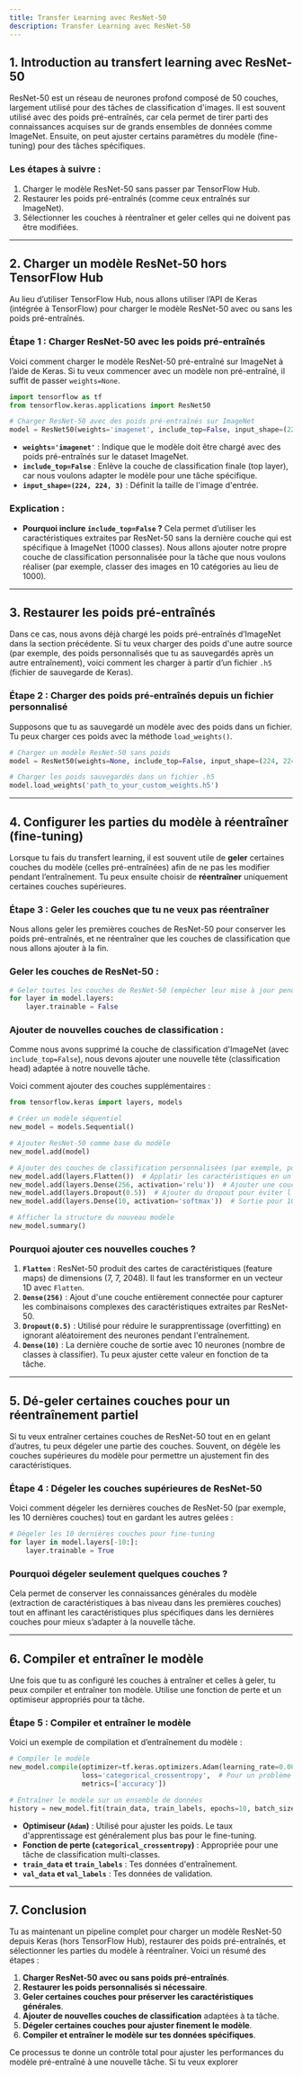 ```yaml
---
title: Transfer Learning avec ResNet-50
description: Transfer Learning avec ResNet-50
---
```


## 1. **Introduction au transfert learning avec ResNet-50**

ResNet-50 est un réseau de neurones profond composé de 50 couches, largement utilisé pour des tâches de classification d'images. Il est souvent utilisé avec des poids pré-entraînés, car cela permet de tirer parti des connaissances acquises sur de grands ensembles de données comme ImageNet. Ensuite, on peut ajuster certains paramètres du modèle (fine-tuning) pour des tâches spécifiques.

### **Les étapes à suivre** :

1. Charger le modèle ResNet-50 sans passer par TensorFlow Hub.
2. Restaurer les poids pré-entraînés (comme ceux entraînés sur ImageNet).
3. Sélectionner les couches à réentraîner et geler celles qui ne doivent pas être modifiées.

---

## 2. **Charger un modèle ResNet-50 hors TensorFlow Hub**

Au lieu d’utiliser TensorFlow Hub, nous allons utiliser l’API de Keras (intégrée à TensorFlow) pour charger le modèle ResNet-50 avec ou sans les poids pré-entraînés.

### **Étape 1 : Charger ResNet-50 avec les poids pré-entraînés**

Voici comment charger le modèle ResNet-50 pré-entraîné sur ImageNet à l’aide de Keras. Si tu veux commencer avec un modèle non pré-entraîné, il suffit de passer `weights=None`.

```python
import tensorflow as tf
from tensorflow.keras.applications import ResNet50

# Charger ResNet-50 avec des poids pré-entraînés sur ImageNet
model = ResNet50(weights='imagenet', include_top=False, input_shape=(224, 224, 3))

```

- **`weights='imagenet'`** : Indique que le modèle doit être chargé avec des poids pré-entraînés sur le dataset ImageNet.
- **`include_top=False`** : Enlève la couche de classification finale (top layer), car nous voulons adapter le modèle pour une tâche spécifique.
- **`input_shape=(224, 224, 3)`** : Définit la taille de l'image d'entrée.

### **Explication :**

- **Pourquoi inclure `include_top=False` ?**
Cela permet d’utiliser les caractéristiques extraites par ResNet-50 sans la dernière couche qui est spécifique à ImageNet (1000 classes). Nous allons ajouter notre propre couche de classification personnalisée pour la tâche que nous voulons réaliser (par exemple, classer des images en 10 catégories au lieu de 1000).

---

## 3. **Restaurer les poids pré-entraînés**

Dans ce cas, nous avons déjà chargé les poids pré-entraînés d’ImageNet dans la section précédente. Si tu veux charger des poids d'une autre source (par exemple, des poids personnalisés que tu as sauvegardés après un autre entraînement), voici comment les charger à partir d’un fichier `.h5` (fichier de sauvegarde de Keras).

### **Étape 2 : Charger des poids pré-entraînés depuis un fichier personnalisé**

Supposons que tu as sauvegardé un modèle avec des poids dans un fichier. Tu peux charger ces poids avec la méthode `load_weights()`.

```python
# Charger un modèle ResNet-50 sans poids
model = ResNet50(weights=None, include_top=False, input_shape=(224, 224, 3))

# Charger les poids sauvegardés dans un fichier .h5
model.load_weights('path_to_your_custom_weights.h5')

```

---

## 4. **Configurer les parties du modèle à réentraîner (fine-tuning)**

Lorsque tu fais du transfert learning, il est souvent utile de **geler** certaines couches du modèle (celles pré-entraînées) afin de ne pas les modifier pendant l’entraînement. Tu peux ensuite choisir de **réentraîner** uniquement certaines couches supérieures.

### **Étape 3 : Geler les couches que tu ne veux pas réentraîner**

Nous allons geler les premières couches de ResNet-50 pour conserver les poids pré-entraînés, et ne réentraîner que les couches de classification que nous allons ajouter à la fin.

### **Geler les couches de ResNet-50** :

```python
# Geler toutes les couches de ResNet-50 (empêcher leur mise à jour pendant l'entraînement)
for layer in model.layers:
    layer.trainable = False

```

### **Ajouter de nouvelles couches de classification** :

Comme nous avons supprimé la couche de classification d'ImageNet (avec `include_top=False`), nous devons ajouter une nouvelle tête (classification head) adaptée à notre nouvelle tâche.

Voici comment ajouter des couches supplémentaires :

```python
from tensorflow.keras import layers, models

# Créer un modèle séquentiel
new_model = models.Sequential()

# Ajouter ResNet-50 comme base du modèle
new_model.add(model)

# Ajouter des couches de classification personnalisées (par exemple, pour 10 classes)
new_model.add(layers.Flatten())  # Applatir les caractéristiques en un vecteur
new_model.add(layers.Dense(256, activation='relu'))  # Ajouter une couche entièrement connectée
new_model.add(layers.Dropout(0.5))  # Ajouter du dropout pour éviter l'overfitting
new_model.add(layers.Dense(10, activation='softmax'))  # Sortie pour 10 classes (changer selon ton problème)

# Afficher la structure du nouveau modèle
new_model.summary()

```

### **Pourquoi ajouter ces nouvelles couches ?**

1. **`Flatten`** : ResNet-50 produit des cartes de caractéristiques (feature maps) de dimensions (7, 7, 2048). Il faut les transformer en un vecteur 1D avec `Flatten`.
2. **`Dense(256)`** : Ajout d'une couche entièrement connectée pour capturer les combinaisons complexes des caractéristiques extraites par ResNet-50.
3. **`Dropout(0.5)`** : Utilisé pour réduire le surapprentissage (overfitting) en ignorant aléatoirement des neurones pendant l'entraînement.
4. **`Dense(10)`** : La dernière couche de sortie avec 10 neurones (nombre de classes à classifier). Tu peux ajuster cette valeur en fonction de ta tâche.

---

## 5. **Dé-geler certaines couches pour un réentraînement partiel**

Si tu veux entraîner certaines couches de ResNet-50 tout en en gelant d’autres, tu peux dégeler une partie des couches. Souvent, on dégèle les couches supérieures du modèle pour permettre un ajustement fin des caractéristiques.

### **Étape 4 : Dégeler les couches supérieures de ResNet-50**

Voici comment dégeler les dernières couches de ResNet-50 (par exemple, les 10 dernières couches) tout en gardant les autres gelées :

```python
# Dégeler les 10 dernières couches pour fine-tuning
for layer in model.layers[-10:]:
    layer.trainable = True

```

### **Pourquoi dégeler seulement quelques couches ?**

Cela permet de conserver les connaissances générales du modèle (extraction de caractéristiques à bas niveau dans les premières couches) tout en affinant les caractéristiques plus spécifiques dans les dernières couches pour mieux s’adapter à la nouvelle tâche.

---

## 6. **Compiler et entraîner le modèle**

Une fois que tu as configuré les couches à entraîner et celles à geler, tu peux compiler et entraîner ton modèle. Utilise une fonction de perte et un optimiseur appropriés pour ta tâche.

### **Étape 5 : Compiler et entraîner le modèle**

Voici un exemple de compilation et d’entraînement du modèle :

```python
# Compiler le modèle
new_model.compile(optimizer=tf.keras.optimizers.Adam(learning_rate=0.0001),
                  loss='categorical_crossentropy',  # Pour un problème de classification avec 10 classes
                  metrics=['accuracy'])

# Entraîner le modèle sur un ensemble de données
history = new_model.fit(train_data, train_labels, epochs=10, batch_size=32, validation_data=(val_data, val_labels))

```

- **Optimiseur (`Adam`)** : Utilisé pour ajuster les poids. Le taux d'apprentissage est généralement plus bas pour le fine-tuning.
- **Fonction de perte (`categorical_crossentropy`)** : Appropriée pour une tâche de classification multi-classes.
- **`train_data` et `train_labels`** : Tes données d'entraînement.
- **`val_data` et `val_labels`** : Tes données de validation.

---

## 7. **Conclusion**

Tu as maintenant un pipeline complet pour charger un modèle ResNet-50 depuis Keras (hors TensorFlow Hub), restaurer des poids pré-entraînés, et sélectionner les parties du modèle à réentraîner. Voici un résumé des étapes :

1. **Charger ResNet-50 avec ou sans poids pré-entraînés**.
2. **Restaurer les poids personnalisés si nécessaire**.
3. **Geler certaines couches pour préserver les caractéristiques générales**.
4. **Ajouter de nouvelles couches de classification** adaptées à ta tâche.
5. **Dégeler certaines couches pour ajuster finement le modèle**.
6. **Compiler et entraîner le modèle sur tes données spécifiques**.

Ce processus te donne un contrôle total pour ajuster les performances du modèle pré-entraîné à une nouvelle tâche. Si tu veux explorer